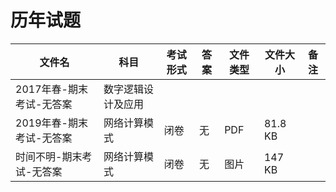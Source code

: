 # 历年试题

文件名|科目|考试形式|答案|文件类型|文件大小|备注
---|---|---|---|---|---|---
2017年春-期末考试-无答案|数字逻辑设计及应用
2019年春-期末考试-无答案|网络计算模式|闭卷|无|PDF|81.8 KB
时间不明-期末考试-无答案|网络计算模式|闭卷|无|图片|147 KB